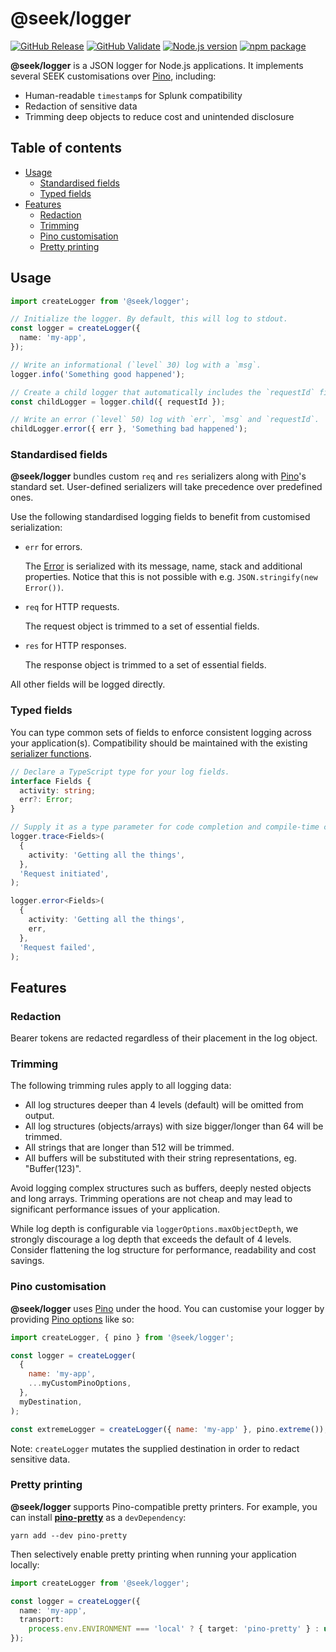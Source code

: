 # @seek/logger

[![GitHub Release](https://github.com/seek-oss/logger/workflows/Release/badge.svg?branch=master)](https://github.com/seek-oss/logger/actions?query=workflow%3ARelease)
[![GitHub Validate](https://github.com/seek-oss/logger/workflows/Validate/badge.svg?branch=master)](https://github.com/seek-oss/logger/actions?query=workflow%3AValidate)
[![Node.js version](https://img.shields.io/badge/node-%3E%3D%2016.11-brightgreen)](https://nodejs.org/en/)
[![npm package](https://img.shields.io/npm/v/@seek/logger)](https://www.npmjs.com/package/@seek/logger)

**@seek/logger** is a JSON logger for Node.js applications.
It implements several SEEK customisations over [Pino], including:

- Human-readable `timestamp`s for Splunk compatibility
- Redaction of sensitive data
- Trimming deep objects to reduce cost and unintended disclosure

## Table of contents

- [Usage](#usage)
  - [Standardised fields](#standardised-fields)
  - [Typed fields](#typed-fields)
- [Features](#features)
  - [Redaction](#redaction)
  - [Trimming](#trimming)
  - [Pino customisation](#pino-customisation)
  - [Pretty printing](#pretty-printing)

## Usage

```typescript
import createLogger from '@seek/logger';

// Initialize the logger. By default, this will log to stdout.
const logger = createLogger({
  name: 'my-app',
});

// Write an informational (`level` 30) log with a `msg`.
logger.info('Something good happened');

// Create a child logger that automatically includes the `requestId` field.
const childLogger = logger.child({ requestId });

// Write an error (`level` 50) log with `err`, `msg` and `requestId`.
childLogger.error({ err }, 'Something bad happened');
```

### Standardised fields

**@seek/logger** bundles custom `req` and `res` serializers along with [Pino]'s standard set.
User-defined serializers will take precedence over predefined ones.

Use the following standardised logging fields to benefit from customised serialization:

- `err` for errors.

  The [Error] is serialized with its message, name, stack and additional properties.
  Notice that this is not possible with e.g. `JSON.stringify(new Error())`.

- `req` for HTTP requests.

  The request object is trimmed to a set of essential fields.

- `res` for HTTP responses.

  The response object is trimmed to a set of essential fields.

All other fields will be logged directly.

### Typed fields

You can type common sets of fields to enforce consistent logging across your application(s).
Compatibility should be maintained with the existing [serializer functions](src/serializers/index.ts).

```typescript
// Declare a TypeScript type for your log fields.
interface Fields {
  activity: string;
  err?: Error;
}

// Supply it as a type parameter for code completion and compile-time checking.
logger.trace<Fields>(
  {
    activity: 'Getting all the things',
  },
  'Request initiated',
);

logger.error<Fields>(
  {
    activity: 'Getting all the things',
    err,
  },
  'Request failed',
);
```

## Features

### Redaction

Bearer tokens are redacted regardless of their placement in the log object.

### Trimming

The following trimming rules apply to all logging data:

- All log structures deeper than 4 levels (default) will be omitted from output.
- All log structures (objects/arrays) with size bigger/longer than 64 will be trimmed.
- All strings that are longer than 512 will be trimmed.
- All buffers will be substituted with their string representations, eg. "Buffer(123)".

Avoid logging complex structures such as buffers, deeply nested objects and long arrays.
Trimming operations are not cheap and may lead to significant performance issues of your application.

While log depth is configurable via `loggerOptions.maxObjectDepth`, we strongly discourage a log depth that exceeds the default of 4 levels.
Consider flattening the log structure for performance, readability and cost savings.

### Pino customisation

**@seek/logger** uses [Pino] under the hood.
You can customise your logger by providing [Pino options] like so:

```javascript
import createLogger, { pino } from '@seek/logger';

const logger = createLogger(
  {
    name: 'my-app',
    ...myCustomPinoOptions,
  },
  myDestination,
);

const extremeLogger = createLogger({ name: 'my-app' }, pino.extreme());
```

Note: `createLogger` mutates the supplied destination in order to redact sensitive data.

### Pretty printing

**@seek/logger** supports Pino-compatible pretty printers.
For example, you can install **[pino-pretty]** as a `devDependency`:

```shell
yarn add --dev pino-pretty
```

Then selectively enable pretty printing when running your application locally:

```typescript
import createLogger from '@seek/logger';

const logger = createLogger({
  name: 'my-app',
  transport:
    process.env.ENVIRONMENT === 'local' ? { target: 'pino-pretty' } : undefined,
});
```

[error]: https://developer.mozilla.org/en-US/docs/Web/JavaScript/Reference/Global_Objects/Error
[pino]: https://github.com/pinojs/pino
[pino options]: https://github.com/pinojs/pino/blob/master/docs/api.md#options
[pino-pretty]: https://github.com/pinojs/pino-pretty
